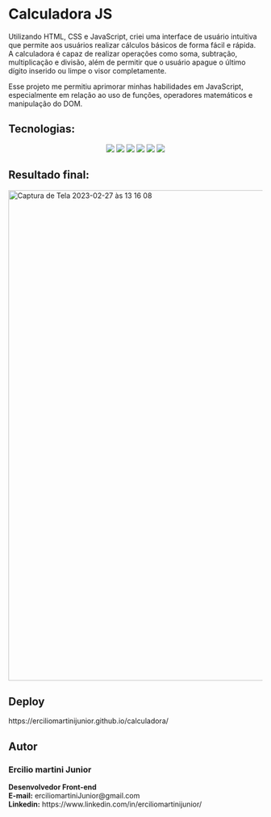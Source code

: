 <h1> Calculadora JS </h1>

<p> Utilizando HTML, CSS e JavaScript, criei uma interface de usuário intuitiva que permite aos usuários realizar cálculos básicos de forma fácil e rápida. A calculadora é capaz de realizar operações como soma, subtração, multiplicação e divisão, além de permitir que o usuário apague o último dígito inserido ou limpe o visor completamente.</P> 
<p>Esse projeto me permitiu aprimorar minhas habilidades em JavaScript, especialmente em relação ao uso de funções, operadores matemáticos e manipulação do DOM.</p>

<h2>Tecnologias:</h2>
<p align="center" float:"left">
<img src="https://img.shields.io/badge/JavaScript-F7DF1E?style=for-the-badge&logo=javascript&logoColor=black"/>
<img src="https://img.shields.io/badge/HTML5-E34F26?style=for-the-badge&logo=html5&logoColor=white"/>
<img src="https://img.shields.io/badge/CSS3-1572B6?style=for-the-badge&logo=css3&logoColor=white"/>
<img src="https://img.shields.io/badge/GIT-E44C30?style=for-the-badge&logo=git&logoColor=white"/>
<img src="https://img.shields.io/badge/GitHub-100000?style=for-the-badge&logo=github&logoColor=white"/>
<img src="https://img.shields.io/badge/Visual_Studio_Code-0078D4?style=for-the-badge&logo=visual%20studio%20code&logoColor=white"/>
</p>

<h2>Resultado final:</h2>
<img width="971" alt="Captura de Tela 2023-02-27 às 13 16 08" src="https://user-images.githubusercontent.com/116317572/221633531-0471efed-73e0-4304-908a-178990449ed5.png">

<h2>Deploy</h2>
https://erciliomartinijunior.github.io/calculadora/

<h2>Autor</h2>
<h3>Ercilio martini Junior</h3>
<p><strong>Desenvolvedor Front-end</strong><br>
<strong>E-mail:</strong> erciliomartiniJunior@gmail.com<br>
<strong>Linkedin:</strong> https://www.linkedin.com/in/erciliomartinijunior/</p>
